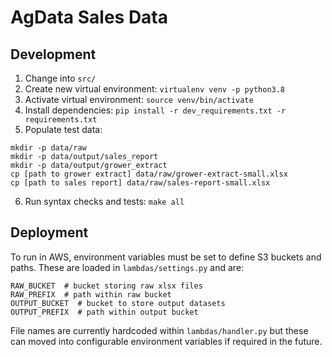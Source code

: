 # AgData Sales Data

## Development

1. Change into `src/`
2. Create new virtual environment: `virtualenv venv -p python3.8`
3. Activate virtual environment: `source venv/bin/activate`
4. Install dependencies: `pip install -r dev_requirements.txt -r requirements.txt`
5. Populate test data:
```
mkdir -p data/raw
mkdir -p data/output/sales_report
mkdir -p data/output/grower_extract
cp [path to grower extract] data/raw/grower-extract-small.xlsx
cp [path to sales report] data/raw/sales-report-small.xlsx
```
6. Run syntax checks and tests: `make all`

## Deployment

To run in AWS, environment variables must be set to define S3 buckets and paths. These are loaded in `lambdas/settings.py` and are:

```
RAW_BUCKET  # bucket storing raw xlsx files
RAW_PREFIX  # path within raw bucket
OUTPUT_BUCKET  # bucket to store output datasets
OUTPUT_PREFIX  # path within output bucket
```

File names are currently hardcoded within `lambdas/handler.py` but these can moved into configurable environment variables if required in the future.
